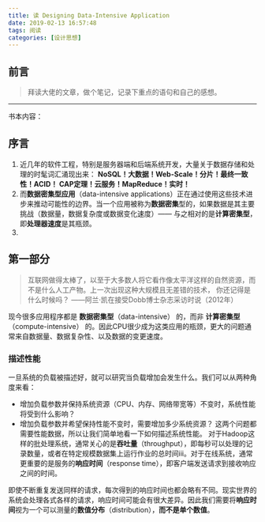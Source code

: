 ```yaml
---
title: 读 Designing Data-Intensive Application
date: 2019-02-13 16:57:48
tags: 阅读
categories: [设计思想]
---
```


## 前言
> 拜读大佬的文章，做个笔记，记录下重点的语句和自己的感想。
---
书本内容：
## 序言
1. 近几年的软件工程，特别是服务器端和后端系统开发，大量关于数据存储和处理的时髦词汇涌现出来： **NoSQL！大数据！Web-Scale！分片！最终一致性！ACID！ CAP定理！云服务！MapReduce！实时！**
2. 而**数据密集型应用**（data-intensive applications）正在通过使用这些技术进步来推动可能性的边界。当一个应用被称为**数据密集**型的，如果数据是其主要挑战（数据量，数据复杂度或数据变化速度）—— 与之相对的是**计算密集型**，即**处理器速度**是其瓶颈。
3. 

## 第一部分
> 互联网做得太棒了，以至于大多数人将它看作像太平洋这样的自然资源，而不是什么人工产物。上一次出现这种大规模且无差错的技术， 你还记得是什么时候吗？
——阿兰·凯在接受Dobb博士杂志采访时说（2012年）

现今很多应用程序都是 **数据密集型**（data-intensive） 的，而非 **计算密集型**（compute-intensive） 的。因此CPU很少成为这类应用的瓶颈，更大的问题通常来自数据量、数据复杂性、以及数据的变更速度。

### 描述性能
一旦系统的负载被描述好，就可以研究当负载增加会发生什么。我们可以从两种角度来看：  
- 增加负载参数并保持系统资源（CPU、内存、网络带宽等）不变时，系统性能将受到什么影响？
- 增加负载参数并希望保持性能不变时，需要增加多少系统资源？
这两个问题都需要性能数据，所以让我们简单地看一下如何描述系统性能。
​ 对于Hadoop这样的批处理系统，通常关心的是**吞吐量**（throughput），即每秒可以处理的记录数量，或者在特定规模数据集上运行作业的总时间iii。对于在线系统，通常更重要的是服务的**响应时间**（response time），即客户端发送请求到接收响应之间的时间。

​ 即使不断重复发送同样的请求，每次得到的响应时间也都会略有不同。现实世界的系统会处理各式各样的请求，响应时间可能会有很大差异。因此我们需要将**响应时间**视为一个可以测量的**数值分布**（distribution），**而不是单个数值**。
